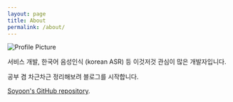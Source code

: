 ```yaml
---
layout: page
title: About
permalink: /about/
---
```


<img src="{{ site.baseurl }}/assets/soyoon.png" title="Profile Picture" class="profile">

서비스 개발, 한국어 음성인식 (korean ASR) 등 이것저것 관심이 많은 개발자입니다.

공부 겸 차근차근 정리해보려 블로그를 시작합니다.

[Soyoon's GitHub repository](https://github.com/soyoon).
